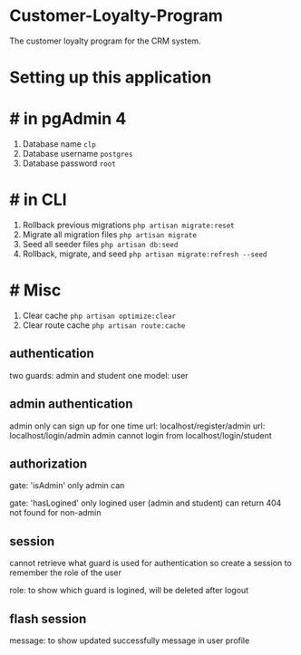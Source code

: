 # Customer-Loyalty-Program
The customer loyalty program for the CRM system.

# Setting up this application

# # in pgAdmin 4
1. Database name                    `clp`
2. Database username                `postgres`
2. Database password                `root`

# # in CLI
1. Rollback previous migrations     `php artisan migrate:reset`
2. Migrate all migration files      `php artisan migrate`
3. Seed all seeder files            `php artisan db:seed`
4. Rollback, migrate, and seed      `php artisan migrate:refresh --seed`    

# # Misc
1. Clear cache                      `php artisan optimize:clear`
2. Clear route cache				`php artisan route:cache`

## authentication
two guards: admin and student
one model: user

## admin authentication
admin only can sign up for one time
url: localhost/register/admin
url: localhost/login/admin
admin cannot login from localhost/login/student

## authorization 
gate: 'isAdmin'
	only admin can

gate: 'hasLogined'
	only logined user (admin and student) can
	return 404 not found for non-admin

## session
cannot retrieve what guard is used for authentication
so create a session to remember the role of the user

role: to show which guard is logined, will be deleted after logout

## flash session
message: to show updated successfully message in user profile